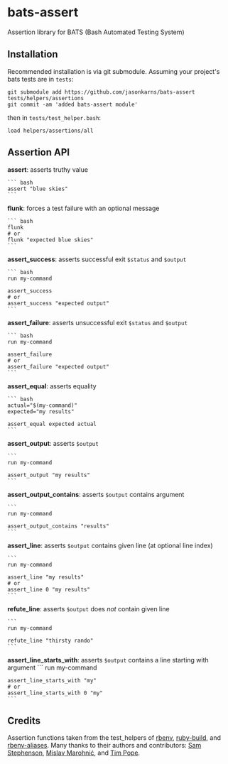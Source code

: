 # bats-assert
Assertion library for BATS (Bash Automated Testing System)

## Installation

Recommended installation is via git submodule. Assuming your project's bats
tests are in `tests`:

```
git submodule add https://github.com/jasonkarns/bats-assert tests/helpers/assertions
git commit -am 'added bats-assert module'
```

then in `tests/test_helper.bash`:

```
load helpers/assertions/all
```

## Assertion API

**assert**: asserts truthy value

    ``` bash
    assert "blue skies"
    ```

**flunk**: forces a test failure with an optional message

    ``` bash
    flunk
    # or
    flunk "expected blue skies"
    ```

**assert_success**: asserts successful exit `$status` and `$output`

    ``` bash
    run my-command

    assert_success
    # or
    assert_success "expected output"
    ```

**assert_failure**: asserts unsuccessful exit `$status` and `$output`

    ``` bash
    run my-command

    assert_failure
    # or
    assert_failure "expected output"
    ```

**assert_equal**: asserts equality

    ``` bash
    actual="$(my-command)"
    expected="my results"

    assert_equal expected actual
    ```

**assert_output**: asserts `$output`

    ```
    run my-command

    assert_output "my results"
    ```

**assert_output_contains**: asserts `$output` contains argument

    ```
    run my-command

    assert_output_contains "results"
    ```

**assert_line**: asserts `$output` contains given line (at optional line index)

    ```
    run my-command

    assert_line "my results"
    # or
    assert_line 0 "my results"
    ```

**refute_line**: asserts `$output` does *not* contain given line

    ```
    run my-command

    refute_line "thirsty rando"
    ```

**assert_line_starts_with**: asserts `$output` contains a line starting with argument
    ```
    run my-command

    assert_line_starts_with "my"
    # or
    assert_line_starts_with 0 "my"
    ```

## Credits

Assertion functions taken from the test_helpers of [rbenv][], [ruby-build][],
and [rbenv-aliases][]. Many thanks to their authors and contributors: [Sam
Stephenson](https://github.com/sstephenson), [Mislav
Marohnić](https://github.com/mislav), and [Tim Pope](https://github.com/tpope).

[rbenv]:https://github.com/sstephenson/rbenv
[ruby-build]:https://github.com/sstephenson/ruby-build
[rbenv-aliases]:https://github.com/tpope/rbenv-aliases
